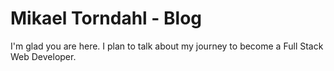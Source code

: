 # Mikael Torndahl - Blog

I'm glad you are here. I plan to talk about my journey to become a Full Stack Web Developer.
